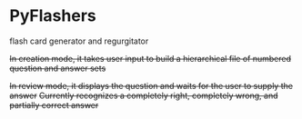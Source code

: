 PyFlashers
==========

flash card generator and regurgitator

~~In creation mode, it takes user input to build a hierarchical file of numbered question and answer sets~~

~~In review mode, it displays the question and waits for the user to supply the answer~~
    ~~Currently recognizes a completely right, completely wrong, and partially correct answer~~
